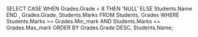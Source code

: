 SELECT CASE 
    WHEN Grades.Grade < 8 THEN 'NULL' 
    ELSE Students.Name 
    END 
, Grades.Grade, Students.Marks 
FROM Students, Grades 
WHERE Students.Marks >= Grades.Min_mark AND Students.Marks <= Grades.Max_mark 
ORDER BY Grades.Grade DESC, Students.Name;
